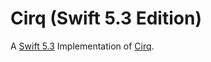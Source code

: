 # Cirq (Swift 5.3 Edition) 

A [Swift 5.3](https://www.apple.com/swift/) Implementation of [Cirq](https://github.com/quantumlib/Cirq).
